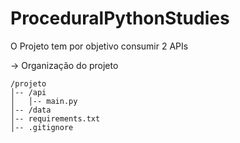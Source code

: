 # ProceduralPythonStudies
O Projeto tem por objetivo consumir 2 APIs

-> Organização do projeto
```
/projeto
│-- /api
│   │-- main.py
│-- /data
│-- requirements.txt
│-- .gitignore


```

